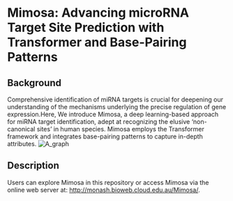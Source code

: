 # Mimosa: Advancing microRNA Target Site Prediction with Transformer and Base-Pairing Patterns
## Background
Comprehensive identification of miRNA targets is crucial for deepening our understanding of the mechanisms underlying the precise regulation of gene expression.Here, We introduce Mimosa, a deep learning-based approach for miRNA target identification, adept at recognizing the elusive ‘non-canonical sites’ in human species. Mimosa employs the Transformer framework and integrates base-pairing patterns to capture in-depth attributes. 
![A_graph](https://github.com/biyueeee/Mimosa/assets/104138625/be4e0b88-acff-4db1-a933-be122751dd3a)



## Description
Users can explore Mimosa in this repository or access Mimosa via the online web server at: http://monash.bioweb.cloud.edu.au/Mimosa/.

